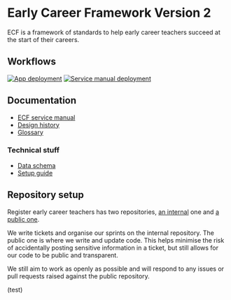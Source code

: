 # Early Career Framework Version 2

ECF is a framework of standards to help early career teachers succeed at the start of their careers.

## Workflows

[![App deployment](https://github.com/DFE-Digital/register-early-career-teachers-public/actions/workflows/deploy.yml/badge.svg)](https://github.com/DFE-Digital/register-early-career-teachers/actions/workflows/deploy.yml)
[![Service manual deployment](https://github.com/DFE-Digital/register-early-career-teachers-public/actions/workflows/publish-documentation.yml/badge.svg)](https://github.com/DFE-Digital/register-early-career-teachers/actions/workflows/publish-documentation.yml)

## Documentation

* [ECF service manual](https://ecf-service-manual.education.gov.uk/)
* [Design history](https://teacher-cpd.design-history.education.gov.uk/ecf-v2/)
* [Glossary](./documentation/glossary.md)

### Technical stuff

* [Data schema](https://github.com/DFE-Digital/register-early-career-teachers/wiki/Data-schema)
* [Setup guide](./documentation/setup.md)

## Repository setup

Register early career teachers has two repositories, [an internal](https://github.com/DFE-Digital/register-ects-project-board) one and [a public one](https://github.com/DFE-Digital/register-early-career-teachers-public).

We write tickets and organise our sprints on the internal repository. The public one is where we write and update code. This helps minimise the risk of accidentally posting sensitive information in a ticket, but still allows for our code to be public and transparent.

We still aim to work as openly as possible and will respond to any issues or pull requests raised against the public repository.

(test)
